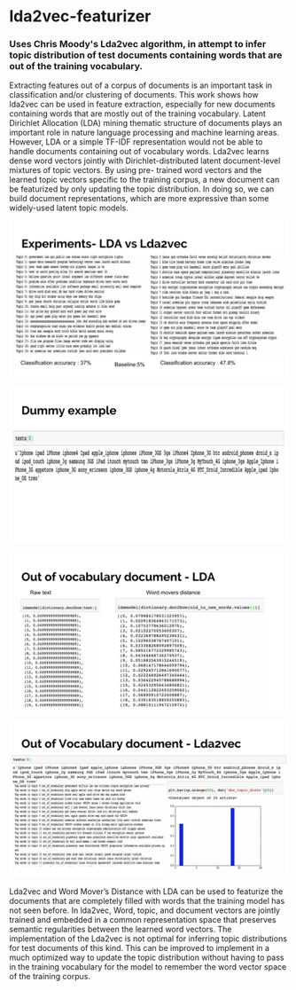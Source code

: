 # lda2vec-featurizer

### Uses Chris Moody's Lda2vec algorithm, in attempt to infer topic distribution of test documents containing words that are out of the training vocabulary.


Extracting features out of a corpus of documents is an important task in classification and/or clustering of documents. This work shows how lda2vec can be used in feature extraction, especially for new documents containing words that are mostly out of the training vocabulary. Latent Dirichlet Allocation (LDA) mining thematic structure of documents plays an important role in nature language processing and machine learning areas. However, LDA or a simple TF-IDF representation would not be able to handle documents containing out of vocabulary words. Lda2vec learns dense word vectors jointly with Dirichlet-distributed latent document-level mixtures of topic vectors. By using pre- trained word vectors and the learned topic vectors specific to the training corpus, a new document can be featurized by only updating the topic distribution. In doing so, we can build document representations, which are more expressive than some widely-used latent topic models.

![alt tag](images/l2v-1.jpg)

![alt tag](images/l2v-2.jpg)

![alt tag](images/l2v-3.jpg)

![alt tag](images/l2v-4.jpg)




Lda2vec and Word Mover’s Distance with LDA can be used to featurize the documents that are completely filled with words that the training model has not seen before. In lda2vec, Word, topic, and document vectors are jointly trained and embedded in a common representation space that preserves semantic regularities between the learned word vectors. The implementation of the Lda2vec is not optimal for inferring topic distributions for test documents of this kind. This can be improved to implement in a much optimized way to update the topic distribution without having to pass in the training vocabulary for the model to remember the word vector space of the training corpus.

